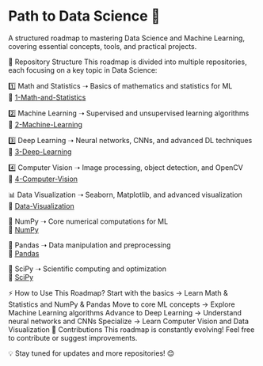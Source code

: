 # Path to Data Science 🚀
A structured roadmap to mastering Data Science and Machine Learning, covering essential concepts, tools, and practical projects.

📂 Repository Structure
This roadmap is divided into multiple repositories, each focusing on a key topic in Data Science:

1️⃣ Math and Statistics ➝ Basics of mathematics and statistics for ML                    
🔗 [1-Math-and-Statistics](https://github.com/Abdelrhman941/1-Math-and-Statistics)

2️⃣ Machine Learning ➝ Supervised and unsupervised learning algorithms                    
🔗 [2-Machine-Learning](https://github.com/Abdelrhman941/2-Machine-Learning)

3️⃣ Deep Learning ➝ Neural networks, CNNs, and advanced DL techniques                    
🔗 [3-Deep-Learning](https://github.com/Abdelrhman941/3-Deep-Learning)

4️⃣ Computer Vision ➝ Image processing, object detection, and OpenCV                    
🔗 [4-Computer-Vision](https://github.com/Abdelrhman941/4-Computer-Vision)

📊 Data Visualization ➝ Seaborn, Matplotlib, and advanced visualization                    
🔗 [Data-Visualization](https://github.com/Abdelrhman941/Data-Visualization)

📌 NumPy ➝ Core numerical computations for ML              
🔗 [NumPy](https://github.com/Abdelrhman941/NumPy)

📌 Pandas ➝ Data manipulation and preprocessing              
🔗 [Pandas](https://github.com/Abdelrhman941/Pandas)

📌 SciPy ➝ Scientific computing and optimization              
🔗 [SciPy](https://github.com/Abdelrhman941/SciPy)

⚡ How to Use This Roadmap?
Start with the basics → Learn Math & Statistics and NumPy & Pandas
Move to core ML concepts → Explore Machine Learning algorithms
Advance to Deep Learning → Understand neural networks and CNNs
Specialize → Learn Computer Vision and Data Visualization
📢 Contributions
This roadmap is constantly evolving! Feel free to contribute or suggest improvements.

💡 Stay tuned for updates and more repositories! 😊
